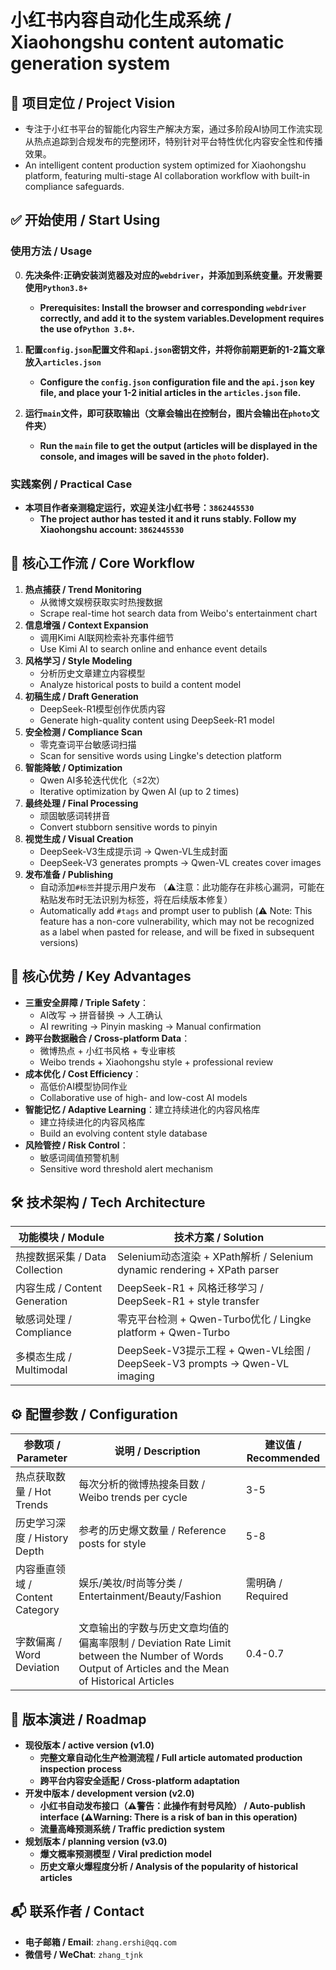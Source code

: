 # 小红书内容自动化生成系统 / Xiaohongshu content automatic generation system

## 🌟 项目定位 / **Project Vision**

- 专注于小红书平台的智能化内容生产解决方案，通过多阶段AI协同工作流实现从热点追踪到合规发布的完整闭环，特别针对平台特性优化内容安全性和传播效果。
- An intelligent content production system optimized for Xiaohongshu platform, featuring multi-stage AI collaboration workflow with built-in compliance safeguards.

## ✅ 开始使用 / **Start Using**
### 使用方法 / **Usage**

0. **先决条件:正确安装浏览器及对应的`webdriver`，并添加到系统变量。开发需要使用`Python3.8+`**

   - **Prerequisites: Install the browser and corresponding `webdriver` correctly, and add it to the system variables.Development requires the use of`Python 3.8+`.**

1. **配置`config.json`配置文件和`api.json`密钥文件，并将你前期更新的1-2篇文章放入`articles.json`**  
   - **Configure the `config.json` configuration file and the `api.json` key file, and place your 1-2 initial articles in the `articles.json` file.**

2. **运行`main`文件，即可获取输出（文章会输出在控制台，图片会输出在`photo`文件夹）**  
   - **Run the `main` file to get the output (articles will be displayed in the console, and images will be saved in the `photo` folder).**

### 实践案例 / **Practical Case**

- **本项目作者亲测稳定运行，欢迎关注小红书号：`3862445530`**  
  - **The project author has tested it and it runs stably. Follow my Xiaohongshu account: `3862445530`**

## 🔄 核心工作流 / **Core Workflow**

1. **热点捕获 / Trend Monitoring**
   - 从微博文娱榜获取实时热搜数据  
   - Scrape real-time hot search data from Weibo's entertainment chart  
2. **信息增强 / Context Expansion**
   - 调用Kimi AI联网检索补充事件细节  
   - Use Kimi AI to search online and enhance event details  
3. **风格学习 / Style Modeling** 
   - 分析历史文章建立内容模型  
   - Analyze historical posts to build a content model  
4. **初稿生成 / Draft Generation** 
   - DeepSeek-R1模型创作优质内容  
   - Generate high-quality content using DeepSeek-R1 model  
5. **安全检测 / Compliance Scan** 
   - 零克查词平台敏感词扫描  
   - Scan for sensitive words using Lingke's detection platform  
6. **智能降敏 / Optimization** 
   - Qwen AI多轮迭代优化（≤2次）  
   - Iterative optimization by Qwen AI (up to 2 times)  
7. **最终处理 / Final Processing** 
   - 顽固敏感词转拼音
   - Convert stubborn sensitive words to pinyin
8. **视觉生成 / Visual Creation** 
   - DeepSeek-V3生成提示词 → Qwen-VL生成封面  
   - DeepSeek-V3 generates prompts → Qwen-VL creates cover images  
9. **发布准备 / Publishing** 
   - 自动添加`#标签`并提示用户发布 （⚠️注意：此功能存在非核心漏洞，可能在粘贴发布时无法识别为标签，将在后续版本修复）
   - Automatically add `#tags` and prompt user to publish  (⚠️ Note: This feature has a non-core vulnerability, which may not be recognized as a label when pasted for release, and will be fixed in subsequent versions)

## 🚀 核心优势 / **Key Advantages**

- **三重安全屏障 / Triple Safety**：
  - AI改写 → 拼音替换 → 人工确认  
  - AI rewriting → Pinyin masking → Manual confirmation  
- **跨平台数据融合 / Cross-platform Data**：
  - 微博热点 + 小红书风格 + 专业审核  
  - Weibo trends + Xiaohongshu style + professional review  
- **成本优化 / Cost Efficiency**：
  - 高低价AI模型协同作业  
  - Collaborative use of high- and low-cost AI models  
- **智能记忆 / Adaptive Learning**：建立持续进化的内容风格库  
  - 建立持续进化的内容风格库  
  - Build an evolving content style database  
- **风险管控 / Risk Control**：
  - 敏感词阈值预警机制  
  - Sensitive word threshold alert mechanism  

## 🛠️ 技术架构 / **Tech Architecture**

| 功能模块 / Module | 技术方案 / Solution |
|-------------------|---------------------|
| 热搜数据采集 / Data Collection | Selenium动态渲染 + XPath解析 / Selenium dynamic rendering + XPath parser |
| 内容生成 / Content Generation | DeepSeek-R1 + 风格迁移学习 / DeepSeek-R1 + style transfer |
| 敏感词处理 / Compliance | 零克平台检测 + Qwen-Turbo优化 / Lingke platform + Qwen-Turbo |
| 多模态生成 / Multimodal | DeepSeek-V3提示工程 + Qwen-VL绘图 / DeepSeek-V3 prompts → Qwen-VL imaging |

## ⚙️ 配置参数 / **Configuration**

| 参数项 / Parameter | 说明 / Description | 建议值 / Recommended |
|---------------------|---------------------|-----------------------|
| 热点获取数量 / Hot Trends | 每次分析的微博热搜条目数 / Weibo trends per cycle | 3-5 |
| 历史学习深度 / History Depth | 参考的历史爆文数量 / Reference posts for style | 5-8 |
| 内容垂直领域 / Content Category | 娱乐/美妆/时尚等分类 / Entertainment/Beauty/Fashion | 需明确 / Required |
| 字数偏离 / Word Deviation | 文章输出的字数与历史文章均值的偏离率限制 / Deviation Rate Limit between the Number of Words Output of Articles and the Mean of Historical Articles | 0.4-0.7 |

## 📅 版本演进 / **Roadmap**

- **现役版本 / active version (v1.0)**  
  - **完整文章自动化生产检测流程 / Full article automated production inspection process**  
  - **跨平台内容安全适配 / Cross-platform adaptation**  
- **开发中版本 / development version (v2.0)**  
  - **小红书自动发布接口（⚠️警告：此操作有封号风险） / Auto-publish interface (⚠️Warning: There is a risk of ban in this operation)**  
  - **流量高峰预测系统 / Traffic prediction system**  
- **规划版本 / planning version (v3.0)**  
  - **爆文概率预测模型 / Viral prediction model**  
  - **历史文章火爆程度分析 / Analysis of the popularity of historical articles**  

## 📬 联系作者 / Contact

- **电子邮箱 / Email**: `zhang.ershi@qq.com`  
- **微信号 / WeChat**: `zhang_tjnk`  
